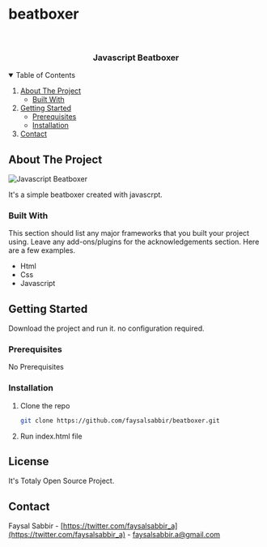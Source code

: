 # beatboxer

<!-- PROJECT LOGO -->
<br />
<p align="center">

  <h3 align="center">Javascript Beatboxer</h3>
</p>


<!-- TABLE OF CONTENTS -->
<details open="open">
  <summary>Table of Contents</summary>
  <ol>
    <li>
      <a href="#about-the-project">About The Project</a>
      <ul>
        <li><a href="#built-with">Built With</a></li>
      </ul>
    </li>
    <li>
      <a href="#getting-started">Getting Started</a>
      <ul>
        <li><a href="#prerequisites">Prerequisites</a></li>
        <li><a href="#installation">Installation</a></li>
      </ul>
    </li>
    <li><a href="#contact">Contact</a></li>
  </ol>
</details>



<!-- ABOUT THE PROJECT -->
## About The Project

<img src="https://user-images.githubusercontent.com/74638413/101004581-cc0b8c80-358a-11eb-9153-4a67486a2d92.png" alt="Javascript Beatboxer">

It's a simple beatboxer created with javascrpt.

### Built With

This section should list any major frameworks that you built your project using. Leave any add-ons/plugins for the acknowledgements section. Here are a few examples.
* Html
* Css
* Javascript


<!-- GETTING STARTED -->
## Getting Started

Download the project and run it. no configuration required.

### Prerequisites

No Prerequisites

### Installation

1. Clone the repo
   ```sh
   git clone https://github.com/faysalsabbir/beatboxer.git
   ```
2. Run  index.html file 


<!-- LICENSE -->
## License

It's Totaly Open Source Project.


<!-- CONTACT -->
## Contact

Faysal Sabbir - [https://twitter.com/faysalsabbir_a](https://twitter.com/faysalsabbir_a) - faysalsabbir.a@gmail.com

<!--Project Link: [beatboxer](https://github.com/faysalsabbir/beatboxer)-->


